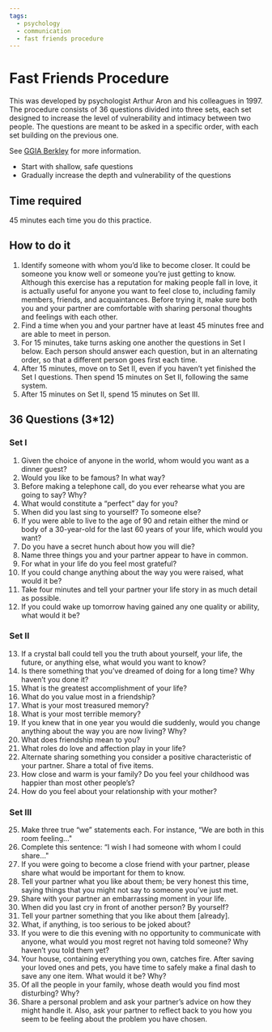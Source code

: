 ```yaml
---
tags:
  - psychology
  - communication
  - fast friends procedure
---
```


# Fast Friends Procedure
This was developed by psychologist Arthur Aron and his colleagues in 1997. The procedure consists of 36 questions divided into three sets, each set designed to increase the level of vulnerability and intimacy between two people. The questions are meant to be asked in a specific order, with each set building on the previous one.

See [GGIA Berkley](https://ggia.berkeley.edu/practice/36_questions_for_increasing_closeness) for more information.

- Start with shallow, safe questions
- Gradually increase the depth and vulnerability of the questions

## Time required
45 minutes each time you do this practice.

## How to do it

1. Identify someone with whom you’d like to become closer. It could be someone you know well or someone you’re just getting to know. Although this exercise has a reputation for making people fall in love, it is actually useful for anyone you want to feel close to, including family members, friends, and acquaintances. Before trying it, make sure both you and your partner are comfortable with sharing personal thoughts and feelings with each other.
2. Find a time when you and your partner have at least 45 minutes free and are able to meet in person.
3. For 15 minutes, take turns asking one another the questions in Set I below. Each person should answer each question, but in an alternating order, so that a different person goes first each time.
4. After 15 minutes, move on to Set II, even if you haven’t yet finished the Set I questions. Then spend 15 minutes on Set II, following the same system.
5. After 15 minutes on Set II, spend 15 minutes on Set III.

## 36 Questions (3*12)
### Set I

1. Given the choice of anyone in the world, whom would you want as a dinner guest?
2. Would you like to be famous? In what way?
3. Before making a telephone call, do you ever rehearse what you are going to say? Why?
4. What would constitute a “perfect” day for you?
5. When did you last sing to yourself? To someone else?
6. If you were able to live to the age of 90 and retain either the mind or body of a 30-year-old for the last 60 years of your life, which would you want?
7. Do you have a secret hunch about how you will die?
8. Name three things you and your partner appear to have in common.
9. For what in your life do you feel most grateful?
10. If you could change anything about the way you were raised, what would it be?
11. Take four minutes and tell your partner your life story in as much detail as possible.
12. If you could wake up tomorrow having gained any one quality or ability, what would it be?

### Set II

13. If a crystal ball could tell you the truth about yourself, your life, the future, or anything else, what would you want to know?
14. Is there something that you’ve dreamed of doing for a long time? Why haven’t you done it?
15. What is the greatest accomplishment of your life?
16. What do you value most in a friendship?
17. What is your most treasured memory?
18. What is your most terrible memory?
19. If you knew that in one year you would die suddenly, would you change anything about the way you are now living? Why?
20. What does friendship mean to you?
21. What roles do love and affection play in your life?
22. Alternate sharing something you consider a positive characteristic of your partner. Share a total of five items.
23. How close and warm is your family? Do you feel your childhood was happier than most other people’s?
24. How do you feel about your relationship with your mother?

### Set III

25. Make three true “we” statements each. For instance, “We are both in this room feeling…"
26. Complete this sentence: “I wish I had someone with whom I could share…"
27. If you were going to become a close friend with your partner, please share what would be important for them to know.
28. Tell your partner what you like about them; be very honest this time, saying things that you might not say to someone you’ve just met.
29. Share with your partner an embarrassing moment in your life.
30. When did you last cry in front of another person? By yourself?
31. Tell your partner something that you like about them [already].
32. What, if anything, is too serious to be joked about?
33. If you were to die this evening with no opportunity to communicate with anyone, what would you most regret not having told someone? Why haven’t you told them yet?
34. Your house, containing everything you own, catches fire. After saving your loved ones and pets, you have time to safely make a final dash to save any one item. What would it be? Why?
35. Of all the people in your family, whose death would you find most disturbing? Why?
36. Share a personal problem and ask your partner’s advice on how they might handle it. Also, ask your partner to reflect back to you how you seem to be feeling about the problem you have chosen.
